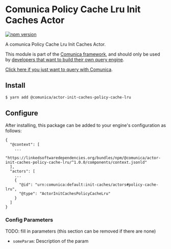 # Comunica Policy Cache Lru Init Caches Actor

[![npm version](https://badge.fury.io/js/%40comunica%2Factor-init-caches-policy-cache-lru.svg)](https://www.npmjs.com/package/@comunica/actor-init-caches-policy-cache-lru)

A comunica Policy Cache Lru Init Caches Actor.

This module is part of the [Comunica framework](https://github.com/comunica/comunica),
and should only be used by [developers that want to build their own query engine](https://comunica.dev/docs/modify/).

[Click here if you just want to query with Comunica](https://comunica.dev/docs/query/).

## Install

```bash
$ yarn add @comunica/actor-init-caches-policy-cache-lru
```

## Configure

After installing, this package can be added to your engine's configuration as follows:
```text
{
  "@context": [
    ...
    "https://linkedsoftwaredependencies.org/bundles/npm/@comunica/actor-init-caches-policy-cache-lru/^1.0.0/components/context.jsonld"  
  ],
  "actors": [
    ...
    {
      "@id": "urn:comunica:default:init-caches/actors#policy-cache-lru",
      "@type": "ActorInitCachesPolicyCacheLru"
    }
  ]
}
```

### Config Parameters

TODO: fill in parameters (this section can be removed if there are none)

* `someParam`: Description of the param
